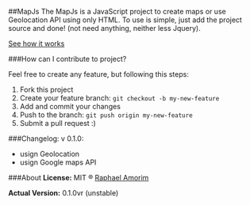 ##MapJs
The MapJs is a JavaScript project to create maps or use Geolocation API using only HTML. To use is simple, just add the project source and done! (not need anything, neither less Jquery).

[See how it works](http://raphamorim.com/MapJs/)

###How can I contribute to project?

Feel free to create any feature, but following this steps:

1. Fork this project
2. Create your feature branch: `git checkout -b my-new-feature`
3. Add and commit your changes
4. Push to the branch: `git push origin my-new-feature`
5. Submit a pull request :)


###Changelog:
v 0.1.0:

*   usign Geolocation
*   usign Google maps API


###About
**License:** MIT ® [Raphael Amorim](https://github.com/raphamorim)

**Actual Version:** 0.1.0vr (unstable)
